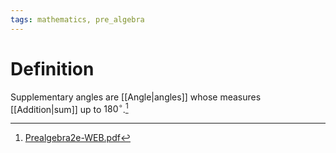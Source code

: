 ```yaml
---
tags: mathematics, pre_algebra
---
```


# Definition

Supplementary angles are [[Angle|angles]] whose measures [[Addition|sum]] up to $180^{\circ}$.[^1]

[^1]: [Prealgebra2e-WEB.pdf](zotero://open-pdf/library/items/W4QW2QZI?page=755)